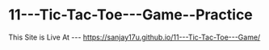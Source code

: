 # 11---Tic-Tac-Toe---Game--Practice

This Site is Live At --- https://sanjay17u.github.io/11---Tic-Tac-Toe---Game/
